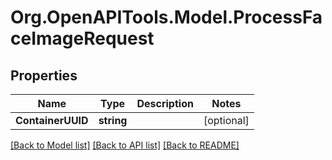 # Org.OpenAPITools.Model.ProcessFaceImageRequest
## Properties

Name | Type | Description | Notes
------------ | ------------- | ------------- | -------------
**ContainerUUID** | **string** |  | [optional] 

[[Back to Model list]](../README.md#documentation-for-models) [[Back to API list]](../README.md#documentation-for-api-endpoints) [[Back to README]](../README.md)

